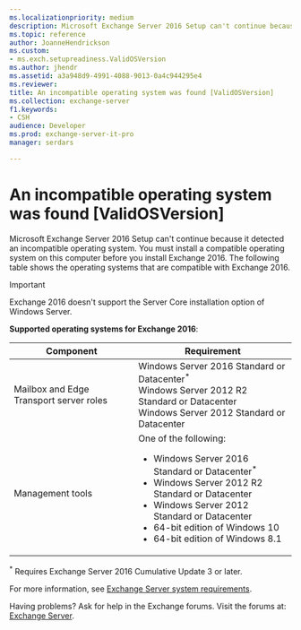 ```yaml
---
ms.localizationpriority: medium
description: Microsoft Exchange Server 2016 Setup can't continue because it detected an incompatible operating system. You must install a compatible operating system on this computer before you install Exchange 2016. The following table shows the operating systems that are compatible with Exchange 2016.
ms.topic: reference
author: JoanneHendrickson
ms.custom:
- ms.exch.setupreadiness.ValidOSVersion
ms.author: jhendr
ms.assetid: a3a948d9-4991-4088-9013-0a4c944295e4
ms.reviewer: 
title: An incompatible operating system was found [ValidOSVersion]
ms.collection: exchange-server
f1.keywords:
- CSH
audience: Developer
ms.prod: exchange-server-it-pro
manager: serdars

---
```


# An incompatible operating system was found [ValidOSVersion]

Microsoft Exchange Server 2016 Setup can't continue because it detected an incompatible operating system. You must install a compatible operating system on this computer before you install Exchange 2016. The following table shows the operating systems that are compatible with Exchange 2016.

> [!IMPORTANT]
> Exchange 2016 doesn't support the Server Core installation option of Windows Server.

**Supported operating systems for Exchange 2016**:

|Component|Requirement|
|---|---|
|Mailbox and Edge Transport server roles|Windows Server 2016 Standard or Datacenter<sup>\*</sup> <br/> Windows Server 2012 R2 Standard or Datacenter <br/> Windows Server 2012 Standard or Datacenter|
|Management tools|One of the following: <ul><li>Windows Server 2016 Standard or Datacenter<sup>\*</sup></li><li>Windows Server 2012 R2 Standard or Datacenter</li><li>Windows Server 2012 Standard or Datacenter</li><li>64-bit edition of Windows 10</li><li>64-bit edition of Windows 8.1</li></ul>|

<sup>\*</sup> Requires Exchange Server 2016 Cumulative Update 3 or later.

For more information, see [Exchange Server system requirements](../../plan-and-deploy/system-requirements.md).

Having problems? Ask for help in the Exchange forums. Visit the forums at: [Exchange Server](https://social.technet.microsoft.com/forums/office/home?category=exchangeserver).
